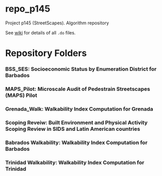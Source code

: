 # repo_p145
Project p145 (StreetScapes). Algorithm repository

See [wiki](https://github.com/UWI-DataGroup/repo_p145/wiki) for details of all `.do` files.

# Repository Folders

### BSS_SES:               Socioeconomic Status by Enumeration District for Barbados
### MAPS_Pilot:            Microscale Audit of Pedestrain Streetscapes (MAPS) Pilot
### Grenada_Walk:          Walkability Index Computation for Grenada
### Scoping Reveiw:        Built Environment and Physical Activity Scoping Review in SIDS and Latin American countries
### Babrados Walkability:  Walkability Index Computation for Barbados
### Trinidad Walkability:  Walkability Index Computation for Trinidad
